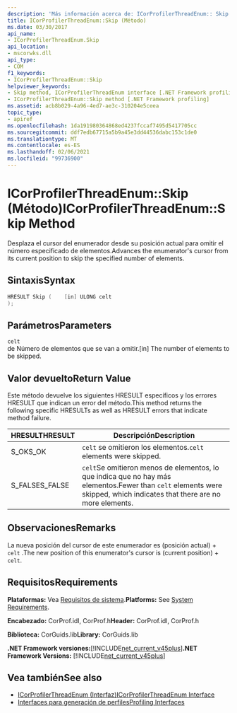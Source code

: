 ```yaml
---
description: 'Más información acerca de: ICorProfilerThreadEnum:: Skip (método)'
title: ICorProfilerThreadEnum::Skip (Método)
ms.date: 03/30/2017
api_name:
- ICorProfilerThreadEnum.Skip
api_location:
- mscorwks.dll
api_type:
- COM
f1_keywords:
- ICorProfilerThreadEnum::Skip
helpviewer_keywords:
- Skip method, ICorProfilerThreadEnum interface [.NET Framework profiling]
- ICorProfilerThreadEnum::Skip method [.NET Framework profiling]
ms.assetid: acb8b029-4a96-4ed7-ae3c-310204e5ceea
topic_type:
- apiref
ms.openlocfilehash: 1da191980364868ed4237fccaf7495d5417705cc
ms.sourcegitcommit: ddf7edb67715a5b9a45e3dd44536dabc153c1de0
ms.translationtype: MT
ms.contentlocale: es-ES
ms.lasthandoff: 02/06/2021
ms.locfileid: "99736900"
---
```

# <a name="icorprofilerthreadenumskip-method"></a><span data-ttu-id="9fcdd-103">ICorProfilerThreadEnum::Skip (Método)</span><span class="sxs-lookup"><span data-stu-id="9fcdd-103">ICorProfilerThreadEnum::Skip Method</span></span>

<span data-ttu-id="9fcdd-104">Desplaza el cursor del enumerador desde su posición actual para omitir el número especificado de elementos.</span><span class="sxs-lookup"><span data-stu-id="9fcdd-104">Advances the enumerator's cursor from its current position to skip the specified number of elements.</span></span>  
  
## <a name="syntax"></a><span data-ttu-id="9fcdd-105">Sintaxis</span><span class="sxs-lookup"><span data-stu-id="9fcdd-105">Syntax</span></span>  
  
```cpp  
HRESULT Skip (    [in] ULONG celt  
);  
```  
  
## <a name="parameters"></a><span data-ttu-id="9fcdd-106">Parámetros</span><span class="sxs-lookup"><span data-stu-id="9fcdd-106">Parameters</span></span>  

 `celt`  
 <span data-ttu-id="9fcdd-107">de Número de elementos que se van a omitir.</span><span class="sxs-lookup"><span data-stu-id="9fcdd-107">[in] The number of elements to be skipped.</span></span>  
  
## <a name="return-value"></a><span data-ttu-id="9fcdd-108">Valor devuelto</span><span class="sxs-lookup"><span data-stu-id="9fcdd-108">Return Value</span></span>  

 <span data-ttu-id="9fcdd-109">Este método devuelve los siguientes HRESULT específicos y los errores HRESULT que indican un error del método.</span><span class="sxs-lookup"><span data-stu-id="9fcdd-109">This method returns the following specific HRESULTs as well as HRESULT errors that indicate method failure.</span></span>  
  
|<span data-ttu-id="9fcdd-110">HRESULT</span><span class="sxs-lookup"><span data-stu-id="9fcdd-110">HRESULT</span></span>|<span data-ttu-id="9fcdd-111">Descripción</span><span class="sxs-lookup"><span data-stu-id="9fcdd-111">Description</span></span>|  
|-------------|-----------------|  
|<span data-ttu-id="9fcdd-112">S_OK</span><span class="sxs-lookup"><span data-stu-id="9fcdd-112">S_OK</span></span>|<span data-ttu-id="9fcdd-113">`celt` se omitieron los elementos.</span><span class="sxs-lookup"><span data-stu-id="9fcdd-113">`celt` elements were skipped.</span></span>|  
|<span data-ttu-id="9fcdd-114">S_FALSE</span><span class="sxs-lookup"><span data-stu-id="9fcdd-114">S_FALSE</span></span>|<span data-ttu-id="9fcdd-115">`celt`Se omitieron menos de elementos, lo que indica que no hay más elementos.</span><span class="sxs-lookup"><span data-stu-id="9fcdd-115">Fewer than `celt` elements were skipped, which indicates that there are no more elements.</span></span>|  
  
## <a name="remarks"></a><span data-ttu-id="9fcdd-116">Observaciones</span><span class="sxs-lookup"><span data-stu-id="9fcdd-116">Remarks</span></span>  

 <span data-ttu-id="9fcdd-117">La nueva posición del cursor de este enumerador es (posición actual) + `celt` .</span><span class="sxs-lookup"><span data-stu-id="9fcdd-117">The new position of this enumerator's cursor is (current position) + `celt`.</span></span>  
  
## <a name="requirements"></a><span data-ttu-id="9fcdd-118">Requisitos</span><span class="sxs-lookup"><span data-stu-id="9fcdd-118">Requirements</span></span>  

 <span data-ttu-id="9fcdd-119">**Plataformas:** Vea [Requisitos de sistema](../../get-started/system-requirements.md).</span><span class="sxs-lookup"><span data-stu-id="9fcdd-119">**Platforms:** See [System Requirements](../../get-started/system-requirements.md).</span></span>  
  
 <span data-ttu-id="9fcdd-120">**Encabezado:** CorProf.idl, CorProf.h</span><span class="sxs-lookup"><span data-stu-id="9fcdd-120">**Header:** CorProf.idl, CorProf.h</span></span>  
  
 <span data-ttu-id="9fcdd-121">**Biblioteca:** CorGuids.lib</span><span class="sxs-lookup"><span data-stu-id="9fcdd-121">**Library:** CorGuids.lib</span></span>  
  
 <span data-ttu-id="9fcdd-122">**.NET Framework versiones:**[!INCLUDE[net_current_v45plus](../../../../includes/net-current-v45plus-md.md)]</span><span class="sxs-lookup"><span data-stu-id="9fcdd-122">**.NET Framework Versions:** [!INCLUDE[net_current_v45plus](../../../../includes/net-current-v45plus-md.md)]</span></span>  
  
## <a name="see-also"></a><span data-ttu-id="9fcdd-123">Vea también</span><span class="sxs-lookup"><span data-stu-id="9fcdd-123">See also</span></span>

- [<span data-ttu-id="9fcdd-124">ICorProfilerThreadEnum (Interfaz)</span><span class="sxs-lookup"><span data-stu-id="9fcdd-124">ICorProfilerThreadEnum Interface</span></span>](icorprofilerthreadenum-interface.md)
- [<span data-ttu-id="9fcdd-125">Interfaces para generación de perfiles</span><span class="sxs-lookup"><span data-stu-id="9fcdd-125">Profiling Interfaces</span></span>](profiling-interfaces.md)
